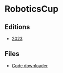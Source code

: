# RoboticsCup

## Editions
- [2023](./2023)

## Files
- [Code downloader](./2023/PS1/downloader.bat)
